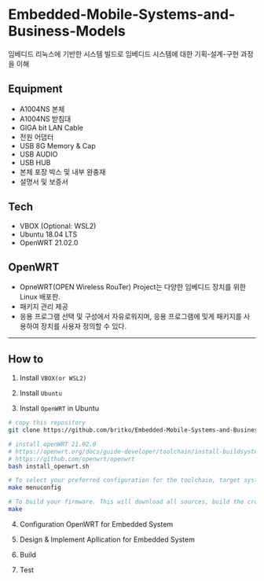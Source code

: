 # Embedded-Mobile-Systems-and-Business-Models
임베디드 리눅스에 기반한 시스템 빌드로 임베디드 시스템에 대한 기획-설계-구현 과정을 이해

## Equipment
- A1004NS 본체
- A1004NS 받침대
- GIGA bit LAN Cable
- 전원 어댑터
- USB 8G Memory & Cap
- USB AUDIO
- USB HUB
- 본체 포장 박스 및 내부 완충재
- 설명서 및 보증서

## Tech
- VBOX (Optional: WSL2)
- Ubuntu 18.04 LTS
- OpenWRT 21.02.0

## OpenWRT
- OpneWRT(OPEN Wireless RouTer) Project는 다양한 임베디드 장치를 위한 Linux 배포판.
- 패키지 관리 제공
- 응용 프로그램 선택 및 구성에서 자유로워지며, 응용 프로그램에 밎게 패키지를 사용하여 장치를 사용자 정의할 수 있다.

---

## How to
1. Install `VBOX(or WSL2)`

2. Install `Ubuntu`

3. Install `OpenWRT` in Ubuntu
```bash
# copy this repository
git clone https://github.com/britko/Embedded-Mobile-Systems-and-Business-Models.git
```

```bash
# install openWRT 21.02.0
# https://openwrt.org/docs/guide-developer/toolchain/install-buildsystem#debianubuntu
# https://github.com/openwrt/openwrt
bash install_openwrt.sh

# To select your preferred configuration for the toolchain, target system & firmware packages.
make menuconfig

# To build your firmware. This will download all sources, build the cross-compile toolchain and then cross-compile the GNU/Linux kernel & all chosen applications for your target system.
make
```

4. Configuration OpenWRT for Embedded System

5. Design & Implement Apllication for Embedded System

6. Build

7. Test